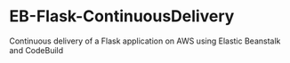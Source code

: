 # EB-Flask-ContinuousDelivery
Continuous delivery of a Flask application on AWS using Elastic Beanstalk and CodeBuild

